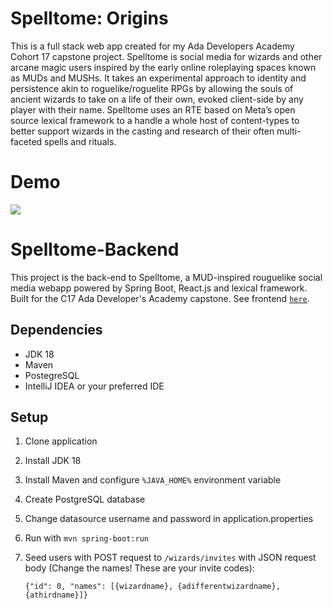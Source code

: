 # Spelltome: Origins
This is a full stack web app created for my Ada Developers Academy Cohort 17 capstone project. 
Spelltome is social media for wizards and other arcane magic users inspired by the early online roleplaying spaces known as MUDs and MUSHs. It takes an experimental approach to identity and persistence akin to roguelike/roguelite RPGs by allowing the souls of ancient wizards to take on a life of their own, evoked client-side by any player with their name. 
Spelltome uses an RTE based on Meta’s open source lexical framework to a handle a whole host of content-types to better support wizards in the casting and research of their often multi-faceted spells and rituals.

# Demo
![](https://github.com/wet-bulb/Spelltome-Backend/blob/main/spelltome_demo_gif.gif)

# Spelltome-Backend
This project is the back-end to Spelltome, a MUD-inspired rouguelike social media webapp powered by Spring Boot, React.js and lexical framework. Built for the C17 Ada Developer's Academy capstone. See frontend [`here`](https://github.com/wet-bulb/Spelltome-frontend).

## Dependencies
- JDK 18
- Maven
- PostegreSQL
- IntelliJ IDEA or your preferred IDE

## Setup
1. Clone application
2. Install JDK 18
3. Install Maven and configure `%JAVA_HOME%` environment variable
4. Create PostgreSQL database
5. Change datasource username and password in application.properties
6. Run with `mvn spring-boot:run`
7. Seed users with POST request to `/wizards/invites` with JSON request body (Change the names! These are your invite codes):
    
    `{"id": 0, "names": [{wizardname}, {adifferentwizardname}, {athirdname}]}`
